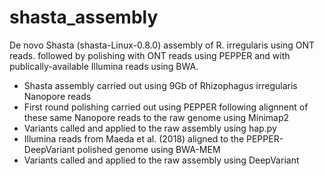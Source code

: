 # shasta_assembly
De novo Shasta (shasta-Linux-0.8.0) assembly of R. irregularis using ONT reads. followed by polishing with ONT reads using PEPPER and with publically-available Illumina reads using BWA. 

- Shasta assembly carried out using 9Gb of Rhizophagus irregularis Nanopore reads
- First round polishing carried out using PEPPER following alignnent of these same Nanopore reads to the raw genome using Minimap2
- Variants called and applied to the raw assembly using hap.py
- Illumina reads from Maeda et al. (2018) aligned to the PEPPER-DeepVariant polished genome using BWA-MEM
- Variants called and applied to the raw assembly using DeepVariant
